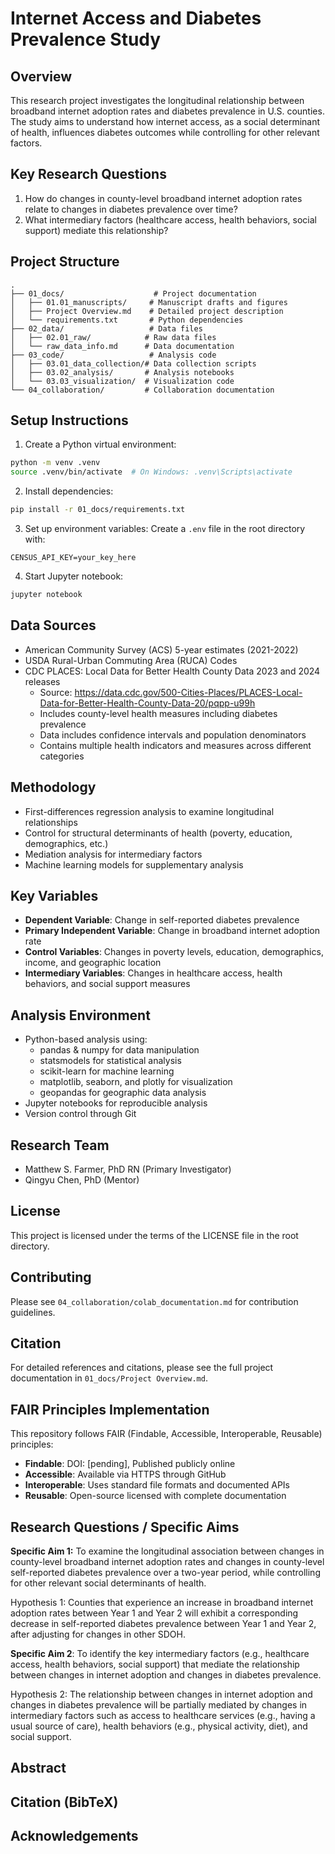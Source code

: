 # Internet Access and Diabetes Prevalence Study

## Overview
This research project investigates the longitudinal relationship between broadband internet adoption rates and diabetes prevalence in U.S. counties. The study aims to understand how internet access, as a social determinant of health, influences diabetes outcomes while controlling for other relevant factors.

## Key Research Questions
1. How do changes in county-level broadband internet adoption rates relate to changes in diabetes prevalence over time?
2. What intermediary factors (healthcare access, health behaviors, social support) mediate this relationship?

## Project Structure
```
.
├── 01_docs/                    # Project documentation
│   ├── 01.01_manuscripts/     # Manuscript drafts and figures
│   ├── Project Overview.md    # Detailed project description
│   └── requirements.txt       # Python dependencies
├── 02_data/                   # Data files
│   ├── 02.01_raw/            # Raw data files
│   └── raw_data_info.md      # Data documentation
├── 03_code/                   # Analysis code
│   ├── 03.01_data_collection/# Data collection scripts
│   ├── 03.02_analysis/       # Analysis notebooks
│   └── 03.03_visualization/  # Visualization code
└── 04_collaboration/         # Collaboration documentation
```

## Setup Instructions

1. Create a Python virtual environment:
```bash
python -m venv .venv
source .venv/bin/activate  # On Windows: .venv\Scripts\activate
```

2. Install dependencies:
```bash
pip install -r 01_docs/requirements.txt
```

3. Set up environment variables:
Create a `.env` file in the root directory with:
```
CENSUS_API_KEY=your_key_here
```

4. Start Jupyter notebook:
```bash
jupyter notebook
```

## Data Sources
- American Community Survey (ACS) 5-year estimates (2021-2022)
- USDA Rural-Urban Commuting Area (RUCA) Codes
- CDC PLACES: Local Data for Better Health County Data 2023 and 2024 releases
  - Source: https://data.cdc.gov/500-Cities-Places/PLACES-Local-Data-for-Better-Health-County-Data-20/pqpp-u99h
  - Includes county-level health measures including diabetes prevalence
  - Data includes confidence intervals and population denominators
  - Contains multiple health indicators and measures across different categories

## Methodology
- First-differences regression analysis to examine longitudinal relationships
- Control for structural determinants of health (poverty, education, demographics, etc.)
- Mediation analysis for intermediary factors
- Machine learning models for supplementary analysis

## Key Variables
- **Dependent Variable**: Change in self-reported diabetes prevalence
- **Primary Independent Variable**: Change in broadband internet adoption rate
- **Control Variables**: Changes in poverty levels, education, demographics, income, and geographic location
- **Intermediary Variables**: Changes in healthcare access, health behaviors, and social support measures

## Analysis Environment
- Python-based analysis using:
  - pandas & numpy for data manipulation
  - statsmodels for statistical analysis
  - scikit-learn for machine learning
  - matplotlib, seaborn, and plotly for visualization
  - geopandas for geographic data analysis
- Jupyter notebooks for reproducible analysis
- Version control through Git

## Research Team
- Matthew S. Farmer, PhD RN (Primary Investigator)
- Qingyu Chen, PhD (Mentor)

## License
This project is licensed under the terms of the LICENSE file in the root directory.

## Contributing
Please see `04_collaboration/colab_documentation.md` for contribution guidelines.

## Citation
For detailed references and citations, please see the full project documentation in `01_docs/Project Overview.md`.

## FAIR Principles Implementation
This repository follows FAIR (Findable, Accessible, Interoperable, Reusable) principles:

- **Findable**: DOI: [pending], Published publicly online
- **Accessible**: Available via HTTPS through GitHub
- **Interoperable**: Uses standard file formats and documented APIs
- **Reusable**: Open-source licensed with complete documentation

## Research Questions / Specific Aims
**Specific Aim 1:** To examine the longitudinal association between changes in county-level broadband internet adoption rates and changes in county-level self-reported diabetes prevalence over a two-year period, while controlling for other relevant social determinants of health.

Hypothesis 1:  Counties that experience an increase in broadband internet adoption rates between Year 1 and Year 2 will exhibit a corresponding decrease in self-reported diabetes prevalence between Year 1 and Year 2, after adjusting for changes in other SDOH.

**Specific Aim 2**: To identify the key intermediary factors (e.g., healthcare access, health behaviors, social support) that mediate the relationship between changes in internet adoption and changes in diabetes prevalence.

Hypothesis 2: The relationship between changes in internet adoption and changes in diabetes prevalence will be partially mediated by changes in intermediary factors such as access to healthcare services (e.g., having a usual source of care), health behaviors (e.g., physical activity, diet), and social support.

## Abstract

## Citation (BibTeX)

## Acknowledgements
